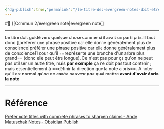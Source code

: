 ```yaml
---
{"dg-publish":true,"permalink":"/le-titre-des-evergreen-notes-doit-etre-guide-par-la-note/"}
---
```


#🌲 [[Commun 2/evergreen note\|evergreen note]]
___
Le titre doit guidé vers quelque chose comme si il avait un parti pris. Il faut donc [[préférer une phrase positive car elle donne généralement plus de conscience\|préférer une phrase positive car elle donne généralement plus de conscience]]  pour qu'il ==représente une branche d'un arbre plus grand== (donc elle peut être longue). Ce n'est pas pour ça qu'on ne peut pas utiliser un autre titre, mais **par exemple** ça ne doit pas tout contenir ; mais essentiellement à ==définir la direction que la note a pris==.
A noter qu'il est normal qu'*on ne sache souvent pas* quoi mettre **avant d'avoir écris la note**
___
# Référence
[Prefer note titles with complete phrases to sharpen claims - Andy Matuschak Notes - Obsidian Publish](https://publish.obsidian.md/andymatuschak/Andy+Matuschak/Prefer+note+titles+with+complete+phrases+to+sharpen+claims)